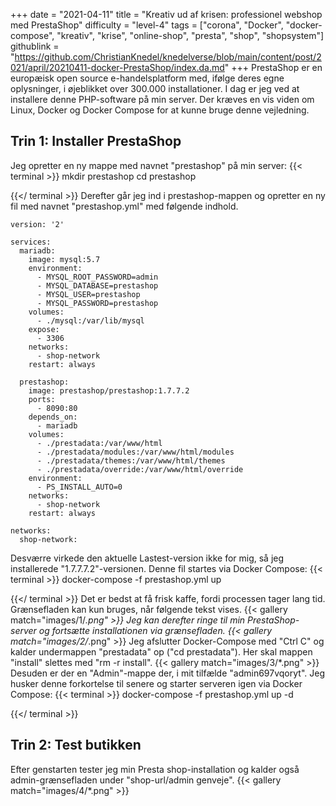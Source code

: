 +++
date = "2021-04-11"
title = "Kreativ ud af krisen: professionel webshop med PrestaShop"
difficulty = "level-4"
tags = ["corona", "Docker", "docker-compose", "kreativ", "krise", "online-shop", "presta", "shop", "shopsystem"]
githublink = "https://github.com/ChristianKnedel/knedelverse/blob/main/content/post/2021/april/20210411-docker-PrestaShop/index.da.md"
+++
PrestaShop er en europæisk open source e-handelsplatform med, ifølge deres egne oplysninger, i øjeblikket over 300.000 installationer. I dag er jeg ved at installere denne PHP-software på min server. Der kræves en vis viden om Linux, Docker og Docker Compose for at kunne bruge denne vejledning.
## Trin 1: Installer PrestaShop
Jeg opretter en ny mappe med navnet "prestashop" på min server:
{{< terminal >}}
mkdir prestashop
cd prestashop

{{</ terminal >}}
Derefter går jeg ind i prestashop-mappen og opretter en ny fil med navnet "prestashop.yml" med følgende indhold.
```
version: '2'

services:
  mariadb:
    image: mysql:5.7
    environment:
      - MYSQL_ROOT_PASSWORD=admin
      - MYSQL_DATABASE=prestashop
      - MYSQL_USER=prestashop
      - MYSQL_PASSWORD=prestashop
    volumes:
      - ./mysql:/var/lib/mysql
    expose:
      - 3306
    networks:
      - shop-network
    restart: always

  prestashop:
    image: prestashop/prestashop:1.7.7.2
    ports:
      - 8090:80
    depends_on:
      - mariadb
    volumes:
      - ./prestadata:/var/www/html
      - ./prestadata/modules:/var/www/html/modules
      - ./prestadata/themes:/var/www/html/themes
      - ./prestadata/override:/var/www/html/override
    environment:
      - PS_INSTALL_AUTO=0
    networks:
      - shop-network
    restart: always

networks:
  shop-network:

```
Desværre virkede den aktuelle Lastest-version ikke for mig, så jeg installerede "1.7.7.7.2"-versionen. Denne fil startes via Docker Compose:
{{< terminal >}}
docker-compose -f prestashop.yml up

{{</ terminal >}}
Det er bedst at få frisk kaffe, fordi processen tager lang tid. Grænsefladen kan kun bruges, når følgende tekst vises.
{{< gallery match="images/1/*.png" >}}
Jeg kan derefter ringe til min PrestaShop-server og fortsætte installationen via grænsefladen.
{{< gallery match="images/2/*.png" >}}
Jeg afslutter Docker-Compose med "Ctrl C" og kalder undermappen "prestadata" op ("cd prestadata"). Her skal mappen "install" slettes med "rm -r install".
{{< gallery match="images/3/*.png" >}}
Desuden er der en "Admin"-mappe der, i mit tilfælde "admin697vqoryt". Jeg husker denne forkortelse til senere og starter serveren igen via Docker Compose:
{{< terminal >}}
docker-compose -f prestashop.yml up -d

{{</ terminal >}}

## Trin 2: Test butikken
Efter genstarten tester jeg min Presta shop-installation og kalder også admin-grænsefladen under "shop-url/admin genveje".
{{< gallery match="images/4/*.png" >}}